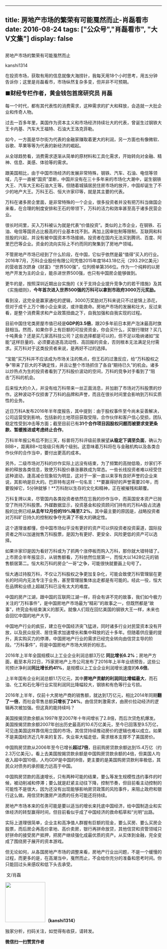 
---
title:  房地产市场的繁荣有可能戛然而止-肖磊看市
date: 2016-08-24
tags: ["公众号","肖磊看市", "大V文集"]
display: false
---


## 



房地产市场的繁荣有可能戛然而止




kanshi1314




在投资市场，获取有用的信息就像大海捞针，我每天用18个小时思考，用五分钟告诉你；这里是肖磊看市，市场纵然复杂多变，但并非不可预期。


**<strong style="max-width: 100%; font-size: 18px; text-align: justify; line-height: 1.6; text-indent: 40px; box-sizing: border-box !important; word-wrap: break-word !important;">■财经专栏作者，黄金钱包首席研究员 肖磊**</strong>



每一个时代，都有其代表性的消费需求，这种需求的扩大和释放，会造就一大批企业和传奇人物。



过去一百多年里，美国作为资本主义和市场经济持续壮大的代表，曾诞生过钢铁大王卡内基、汽车大王福特、石油大王洛克菲勒。



如今，一方面是华尔街为代表的金融家赚取着更大的利润，另一方面也有像微软、谷歌、苹果等等为代表的新经济的崛起。



从全球趋势看，消费需求逐渐从简单的原材料和工具化需求，开始转向对金融、精神、信息、美感、体验等的需求。



跟美国相比，由于中国市场经济的发展非常特殊，钢铁、汽车、石油、电信等领域，几乎一直被“国资”垄断，中国并没有在三十多年来的市场化大潮中，诞生钢铁大王、汽车大王和石油大王等。但随着城镇居民住房市场的放开，中国却诞生了不少的地产大王。万科王石、恒大许家印等，就是其主要的代表。



万科在诸多房企里面，是非常特殊的一个企业，很多投资者并没有把万科当做国企来看，在合理的制度安排和王石的带领下，万科的活力和效率甚至高于诸多民营企业。



很长时间里，买入万科被认为就是代表“价值投资”。类似的上市企业，在钢铁、石油、电信等国资占比极高的行业基本找不到。再加上因审批制等限制，互联网和科技股的兴起，并没有被中国资本市场接纳，投资者在国内无法买到腾讯、百度、阿里巴巴等企业。资金的流向实际上不约而同的聚集到了房地产领域。



不管房地产市场已经到了什么阶段，在中国，它似乎依然是最“值得”买入的行业。2016年7月，万科企业股份有限公司凭借2015年度1843.18亿元（293.29亿美元）的营收首次跻身《财富》“世界500强”，位列榜单第356位。作为一个纯粹的以房地产开发为主的企业，能杀进世界500强，也只有中国房企能够做到。



更牛的是，按照深圳近期出台实施的《关于支持企业提升竞争力的若干措施》及其《实施细则》，**今年首次进入世界500强的万科可以拿到市政府3000万元奖励。**



看到没，这完全是赢家通吃的逻辑，3000万奖励对万科来说只不过是锦上添花，但对于成千上万个微小企业来说，或许能救命。房地产市场的发展和壮大，反过来看，是整个消费需求和产业政策扭曲之下，自我加强和自我实现的过程。



目前中国住宅类房屋市值已经是**GDP的3.5倍**，跟20多年前日本房产泡沫最高时旗鼓相当。然而，如果你手上有巨额的可投资资金，你会买什么，买银行理财？买几十吨黄金？还是买几家高科技公司？这些选择都是可以的，但不足以吸纳诸如“宝能”这样巨量的、必须要追逐高流动性、高回报的资金，否则根本无法满足兑付需求。买万科对于这类投资者来说，是再好不过的选择。



“宝能”买万科并不应该成为市场关注的焦点，但王石的过激反应，给“万科股权之争”带来了巨大的不确定性，并且让整个市场抓住了各自“期待已久”的机会。诸多以炒热点为生的投资者看到了万科股价波动的空间，万科的竞争对手看到了“阻击”万科的机会。



后来恒大的介入，并没有给万科带来一丝正面消息，并加剧了市场对万科股票的炒作。这种波动不仅损害了万科的品牌和声誉，而且在很长时间里会影响到万科实质性的业务。



近日万科A发布2016年半年度报告，其中提到：由于股权事件至今尚未妥善解决，公司运营受到影响，包括新的土地项目获取受阻，合作伙伴和客户信心受损，团队稳定性受到冲击等方面；截至目前已有**31个合作项目因股权问题而被要求变更条款、暂缓推进或考虑终止合作**。



万科半年报公布后不到三天，标普将万科评级前景展望**从稳定下调至负面**，确认为BBB+，距离BB+垃圾级只有两个级别。这意味着万科将在与金融机构以及各类合作伙伴的合作当中，要付出更高的成本。



另外，二级市场对万科的炒作实际上远没有结束，为了频繁的高抛低吸，炒家们不断的释放各类信息，致使万科股价暴涨暴跌成为常态。一些长线投资者难以经受住这种波动，逢高减仓现象较为明显，这对于一家一直以来享有良好声誉的企业来说，其影响是巨大的。巴菲特有这样一句名言：**要赢得好的声誉需要20年，而要毁掉它，5分钟就够！**万科耐以生存的文化和精神，正在被摧残和颠覆。



万科复牌以来，尽管国内各类投资者依然在忘我的炒作当中，而英国安本资产已抛空了所持万科股票。外媒数据显示，投资基金和投资顾问们持有的万科A股占流通股的比例已经**从去年12月份的19%降至7.2%**。其中最主要的原因是，战略投资者对万科旷日持久的控制权争夺充满了不极大的确定性。



这个道理谁都懂，但中国市场似乎没有更好的资产可以供投资者投资渠道，国际投资者之所以加速抛售万科股票，是因为有更好、更安全、风险更低的资产可以选择。



如果许家印是因为看好万科或为了抓两个涨停板而购入万科，那你就大错特错了。上市房企半年报显示，从销售额看，万科依然位居第一，而恒大以1428亿元的销售额居第二。恒大和万科的房企“一哥”之争，可能很快就要画上句号了。



恒大通过持股万科，不仅让万科股权之争更加复杂化，可能会致使万科管理层在更长的时间内无法专注于业务，甚至管理层集体出走都是有可能的。经此一役，恒大在品牌和业绩上超越万科已没有太大的难度。



中国的房产江湖，跟中国的互联网江湖一样，将会有讲不完的故事，我们如今极力关注的“万科事件”，是中国房地产市场最为“精彩”的故事之一，但既然都是“故事”，终究会有结束演义的那天。就像人们现在回忆美国的钢铁大王一样，未来也会回忆中国的地产大亨。



中国地产行业的疯狂，建立在中国经济突飞猛进，同时诸多行业对民营资本没有开放，以及民众投资、居住需求加速增长和集中释放的近十多年。但随着供应量的提升，真实购买力的停滞，中国房地产行业的需求已经完全转向由信贷主导的阶段。“万科事件”，将是中国房地产市场大转折的标志。



2016年上半年全国规模以上工业企业利润总额3万亿 **同比增长6.2%**；房地产方面，截至本月22日，75家房地产上市公司发布了2016年上半年业绩预告，这些公司预计净利润**同比增长约41%**，是规模以上工业企业利润增长速度的**6.6倍**。



上半年国有企业利润总额1.1万亿元，其中**房地产贡献的利润同比增幅最大**，而石油、化工和石化等行业实现利润同比降幅较大，钢铁和有色等行业亏损。



2016年上半年，仅前十大房地产商的销售额，就达到1万亿元，相比2014年同期**翻了一倍**，而社会零售总额**只增长了24%**。由信贷刺激需求，由房价拉动经济的逻辑再次被加强。但这真的能持续吗？



美国按揭贷款余额从1997年至2007年十年间增长了2.8倍，而后次贷危机爆发。美国按揭贷款余额2007年创出历史最高的10.6万亿美元，至今已回落至9.5万亿，可见连美国这样靠信用立国的市场，其信贷持续推动房价的逻辑也难以成立。如果不是美国经济近几年来的复苏，失业率大幅走低，需求根本支撑不了美国房价。



中国购房贷款从2006年至今已增长**超过7倍**，目前购房贷款余额达到15.4万亿（约2.3万亿美元）。看上去美国按揭贷款余额是中国购房贷款余额的4倍，但美国人均收入超中国10倍，人均GDP是中国的8倍，更主要的是美国购房贷款利率极低，其民众对债务的承担能力远高于中国。



中国购房贷款的高速增长，只有两种可能的结果，要么等发生规模性违约事件的时候，被动削减和停滞；要么就是赶紧主动往下降，控制节奏，但目前看主动控制的可能性不是很大，因为还没有出现能够影响房贷政策的风险事件，来阻止政府和银行这么做。用信贷刺激房产消费的任务可能还将持续。



房地产市场本来的任务可能是要以适当的增长来托底中国经济，给中国制造业和实体经济的转型赢得时间，但目前看似乎成了中国经济的救命稻草和“光明”出路。



实际上道理很简单，企业主和高净值人群握有巨额的现金，要么买房、要么买房企股票，而后房企再高价拿地、高价卖房，银行再拼命放贷，其他信贷和资管领域只好拼命的接受房产抵押，把房产继续强化成最优质的资产。从实体到金融，完全变成了围绕房子展开的资本游戏。



但无论如何，从各国房地产市场的调整来看，房地产行业出问题，不是一个缓慢的过程，而更多的是，在高潮当中，戛然而止，不会给你充分的准备和思考时间。你只能回过头来感叹和低下头去承受。



&nbsp;文/肖磊

<img data-s="300,640" data-type="png" data-ratio="1" data-w="129" width="129px" width="129px" src="http://mmbiz.qpic.cn/mmbiz/rIYcHn0KrPQ4nqiakSpAnZPNSBYdTtpdCELmtbN8iasCKX0AXDKwVJIq1gWcaGVbdt83BgU9ibs9W4vKo34H3ZOBw/640?" style="box-sizing: border-box !important; word-wrap: break-word !important; visibility: visible !important; width: 129px !important;"/>**（kanshi1314）**

 独家分析，扫码关注，如觉得有收获，请转发。




**微信扫一扫赞赏作者**













